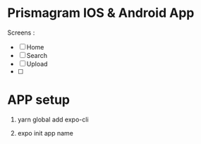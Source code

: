# Prismagram IOS & Android App

Screens :

- [ ] Home
- [ ] Search
- [ ] Upload
- [ ]

# APP setup

1. yarn global add expo-cli

2. expo init app name
